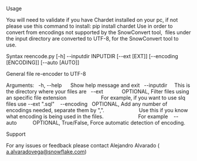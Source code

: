 Usage

You will need to validate if you have Chardet installed on your pc, if not please use this command to install:
pip install chardet
Use in order to convert from encodings not supported by the SnowConvert tool,  files under the input directory are converted to UTF-8, for the SnowConvert tool to use. 

Syntax reencode.py [-h] --inputdir INPUTDIR [--ext [EXT]] [--encoding [ENCODING]] [--auto [AUTO]]

General file re-encoder to UTF-8

Arguments:
  -h, --help      Show help message and exit
  --inputdir     This is the directory where your files are
  --ext             OPTIONAL, Filter files using an specific file extension
                       For example, if you want to use slq files use --ext ".sql" 
  --encoding   OPTIONAL, Add any number of encodings needed, separate them by ",".
                       Use this if you know what encoding is being used in the files.
                       For example 
  --auto           OPTIONAL, True/False, Force automatic detection of encoding.
  
  
  Support
  
  For any issues or feedback please contact Alejandro Alvarado ( a.alvaradovega@snowflake.com)
